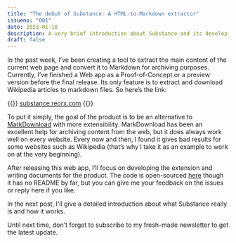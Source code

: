 ```yaml
---
title: "The debut of Substance: A HTML-to-Markdown extractor"
issueno: "001"
date: 2023-01-18
description: A very brief introduction about Substance and its developing plan.
draft: false
---
```


In the past week, I’ve been creating a tool to extract the main content of the current web page and convert it to Markdown for archiving purposes.
Currently, I’ve finished a Web app as a Proof-of-Concept or a preview version before the final release.
Its only feature is to extract and download Wikipedia articles to markdown files. So here’s the link:

{{<standout>}}
[substance.reorx.com](https://substance.reorx.com/)
{{</standout>}}

To put it simply, the goal of the product is to be an alternative to [MarkDownload](https://github.com/deathau/markdownload)
with more extensibility.
MarkDownload has been an excellent help for archiving content from the web,
but it does always work well on every website.
Every now and then, I found it gives bad results for some websites such as Wikipedia
(that’s why I take it as an example to work on at the very beginning).

After releasing this web app, I’ll focus on developing the extension and writing documents for the product.
The code is open-sourced [here](https://github.com/reorx/substance) though it has no README by far,
but you can give me your feedback on the issues or reply here if you like.

In the next post, I'll give a detailed introduction about what Substance really is and how it works.

Until next time, don't forget to subscribe to my fresh-made newsletter to get the latest update.
